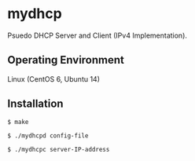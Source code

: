 # mydhcp
Psuedo DHCP Server and Client (IPv4 Implementation).

## Operating Environment
Linux (CentOS 6, Ubuntu 14)

## Installation
```
$ make

$ ./mydhcpd config-file

$ ./mydhcpc server-IP-address
